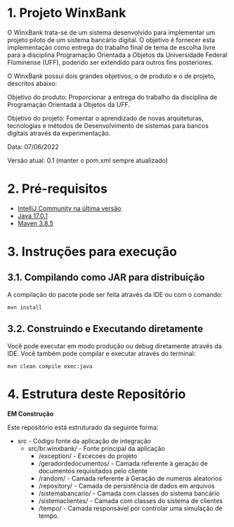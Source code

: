 # 1. Projeto WinxBank

O WinxBank trata-se de um sistema desenvolvido para implementar um projeto piloto de um sistema bancário digital. O objetivo é fornecer esta implementação como entrega do trabalho final de tema de escolha livre para a disciplina Programação Orientada a Objetos da Universidade Federal Fluminense (UFF), podendo ser extendido para outros fins posteriores.

O WinxBank possui dois grandes objetivos, o de produto e o de projeto, descritos abaixo:

Objetivo do produto: Proporcionar a entrega do trabalho da disciplina de Programação Orientada a Objetos da UFF.

Objetivo do projeto: Fomentar o aprendizado de novas arquiteturas, tecnologias e métodos de Desenvolvimento de sistemas para bancos digitais através da experimentação.

Data: 07/06/2022

Versão atual: 0.1 (manter o pom.xml sempre atualizado)

# 2. Pré-requisitos

* [IntelliJ Community na última versão](https://www.jetbrains.com/idea/download/#section=windows) 
* [Java 17.0.1](https://www.oracle.com/java/technologies/javase/jdk17-archive-downloads.html)
* [Maven 3.8.5](https://maven.apache.org/download.cgi)

# 3. Instruções para execução

## 3.1. Compilando como JAR para distribuição

A compilação do pacote pode ser feita através da IDE ou com o comando:

```
mvn install
```

## 3.2. Construindo e Executando diretamente

Você pode executar em modo produção ou debug diretamente através da IDE. Você também pode compilar e executar através do terminal:

```
mvn clean compile exec:java
```

# 4. Estrutura deste Repositório

**EM Construção**

Este repositório está estruturado da seguinte forma:

* src - Código fonte da aplicação de integração
  * src/br.winxbank/ - Fonte principal da aplicação
    * /exception/ - Excecoes do projeto
    * /geradordedocumentos/ - Camada referente à geração de documentos requisitados pelo cliente
    * /random/ - Camada referente à Geração de numeros aleatorios
    * /repository/ - Camada de persistência de dados em arquivos
    * /sistemabancario/ - Camada com classes do sistema bancário
    * /sistemaclientes/ - Camada com classes do sistema de clientes
    * /tempo/ - Camada responsável por controlar uma simulação de tempo.